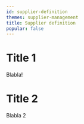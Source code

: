 ```yaml
---
id: supplier-definition
themes: supplier-management
title: Supplier definition
popular: false
---
```


# Title 1

Blabla!

# Title 2

Blabla 2
